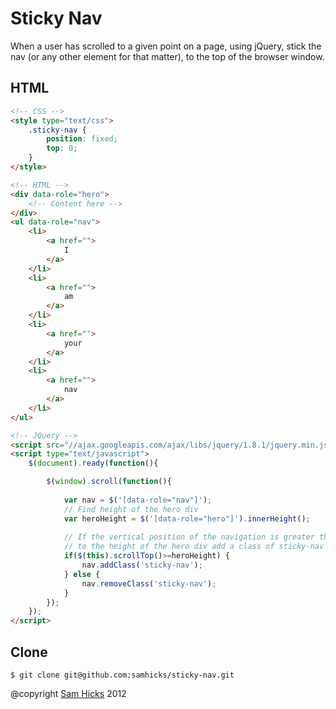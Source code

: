 Sticky Nav
==========

When a user has scrolled to a given point on a page, using jQuery, stick the nav (or any other element for that matter), to the top of the browser window.

HTML
----

```html
<!-- CSS -->
<style type="text/css">
	.sticky-nav {
		position: fixed;
		top: 0;
	}
</style>

<!-- HTML -->
<div data-role="hero">
	<!-- Content here -->
</div>
<ul data-role="nav">
	<li>
		<a href="">
			I
		</a>
	</li>
	<li>
		<a href="">
			am
		</a>
	</li>
	<li>
		<a href="">
			your
		</a>
	</li>
	<li>
		<a href="">
			nav
		</a>
	</li>
</ul>

<!-- JQuery -->
<script src="//ajax.googleapis.com/ajax/libs/jquery/1.8.1/jquery.min.js"></script>
<script type="text/javascript">
	$(document).ready(function(){

		$(window).scroll(function(){
		
			var nav = $('[data-role="nav"]');
			// Find height of the hero div
			var heroHeight = $('[data-role="hero"]').innerHeight();
			
			// If the vertical position of the navigation is greater than or equal 
			// to the height of the hero div add a class of sticky-nav
			if($(this).scrollTop()>=heroHeight) {
				nav.addClass('sticky-nav');
			} else {
				nav.removeClass('sticky-nav');
			}
		});
	});
</script>
```

Clone
-----

```
$ git clone git@github.com:samhicks/sticky-nav.git
```

@copyright [Sam Hicks][samhicks] 2012

[samhicks]: https://github.com/samhicks

